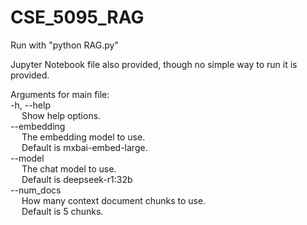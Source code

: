 # CSE_5095_RAG
Run with "python RAG.py" <br />

Jupyter Notebook file also provided, though no simple way to run it is provided. <br />

Arguments for main file: <br />
-h, --help <br />
&emsp; Show help options. <br />
--embedding <br />
&emsp; The embedding model to use. <br />
&emsp; Default is mxbai-embed-large. <br />
--model <br />
&emsp; The chat model to use. <br />
&emsp; Default is deepseek-r1:32b <br />
--num_docs <br />
&emsp; How many context document chunks to use. <br />
&emsp; Default is 5 chunks. <br />